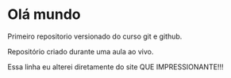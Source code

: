 # Olá mundo
 Primeiro repositorio versionado do curso git e github.

 Repositório criado durante uma aula ao vivo.
 
 Essa linha eu alterei diretamente do site QUE IMPRESSIONANTE!!!
